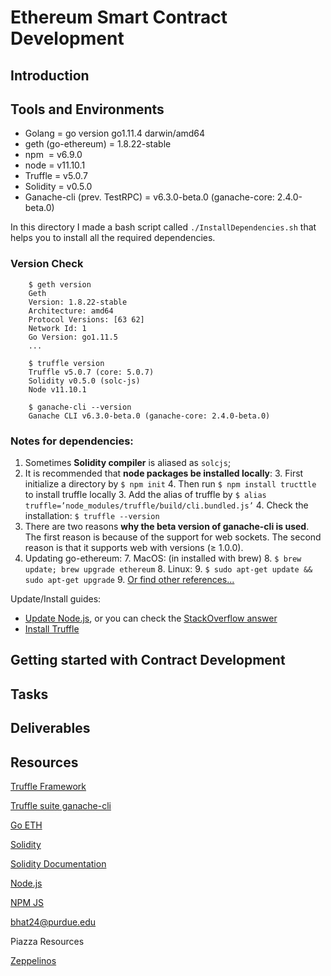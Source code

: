 # Ethereum Smart Contract Development

## Introduction

<!--&nbsp; is for space, &ensp; might works?-->
## Tools and Environments
* Golang = go version go1.11.4 darwin/amd64
* geth (go-ethereum) = 1.8.22-stable
* npm &nbsp;= v6.9.0
* node = v11.10.1
* Truffle = v5.0.7
* Solidity = v0.5.0
* Ganache-cli (prev. TestRPC) = v6.3.0-beta.0 (ganache-core: 2.4.0-beta.0)

In this directory I made a bash script called `./InstallDependencies.sh` that helps you to install all the required dependencies.

### Version Check

		$ geth version
		Geth
		Version: 1.8.22-stable
		Architecture: amd64
		Protocol Versions: [63 62]
		Network Id: 1
		Go Version: go1.11.5
		...

		$ truffle version
		Truffle v5.0.7 (core: 5.0.7)
		Solidity v0.5.0 (solc-js)
		Node v11.10.1

		$ ganache-cli --version
		Ganache CLI v6.3.0-beta.0 (ganache-core: 2.4.0-beta.0)

		
### Notes for dependencies:

1. Sometimes **Solidity compiler** is aliased as `solcjs`;
2. It is recommended that **node packages be installed locally**:
	3. First initialize a directory by `$ npm init`
	4. Then run `$ npm install tructtle` to install truffle locally
	3. Add the alias of truffle by `$ alias truffle=’node_modules/truffle/build/cli.bundled.js’`
	4. Check the installation: `$ truffle --version`
5. There are two reasons **why the beta version of ganache-cli is used**. The first reason is because of the support for web sockets. The second reason is that it supports web with versions (≥ 1.0.0).
6. Updating go-ethereum:
	7. MacOS: (in installed with brew)
		8. `$ brew update; brew upgrade ethereum`
	8. Linux:
		9. `$ sudo apt-get update && sudo apt-get upgrade`
	9. [Or find other references...](https://www.reddit.com/r/ethereum/comments/3fwyto/how_to_update_geth/)

Update/Install guides:

* [Update Node.js](https://solarianprogrammer.com/2016/04/29/how-to-upgrade-nodejs-mac-os-x/), or you can check the [StackOverflow answer](https://stackoverflow.com/questions/34810526/how-to-properly-upgrade-node-using-nvm)
* [Install Truffle](https://truffleframework.com/docs/truffle/getting-started/installation)

## Getting started with Contract Development

## Tasks

## Deliverables


## Resources

[Truffle Framework](https://truffleframework.com/)

[Truffle suite ganache-cli](https://github.com/trufflesuite/ganache-cli)

[Go ETH](https://github.com/ethereum/go-ethereum)

[Solidity](https://github.com/ethereum/solidity)

[Solidity Documentation](https://solidity.readthedocs.io/en/latest/index.html)

[Node.js](https://nodejs.org/en/)

[NPM JS](https://www.npmjs.com/)

bhat24@purdue.edu

Piazza Resources

[Zeppelinos](https://github.com/zeppelinos/zos)


